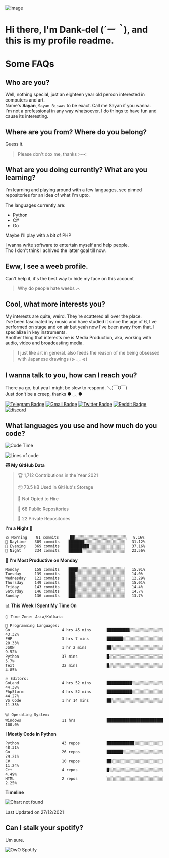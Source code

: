![image](https://user-images.githubusercontent.com/63096193/125182844-29f20800-e22f-11eb-8dc9-b0f2d29647bb.png)

# **Hi there, I'm Dank-del (*´ー｀*), and this is my profile readme.**
<!--  [![Profile views](https://gpvc.arturio.dev/dank-del)](https://github.com/dank-del) -->
# Some FAQs

## **Who are you?**

Well, nothing special, just an eighteen year old person interested in computers and art. \
Name's **Sayan**, `Sayan Biswas` to be exact. Call me Sayan if you wanna. \
I'm not a professional in any way whatsoever, I do things to have fun and cause its interesting.

## **Where are you from? Where do you belong?**

Guess it.
> Please don't dox me, thanks >~<

## **What are you doing currently? What are you learning?**

I'm learning and playing around with a few languages, see pinned repositories for an idea of what I'm upto.

The languages currently are:

- Python
- C#
- Go

Maybe I'll play with a bit of PHP

I wanna write software to entertain myself and help people. \
Tho I don't think I achived the latter goal till now.

## **Eww, I see a weeb profile.**

Can't help it, it's the best way to hide my face on this account
> Why do people hate weebs .-.

## **Cool, what more interests you?**

My interests are quite, weird. They're scattered all over the place. \
I've been fascinated by music and have studied it since the age of 6, I've performed on stage and on air but yeah now I've been away from that. I specialize in key instruments. \
Another thing that interests me is Media Production, aka, working with audio, video and broadcasting media.

> I just like art in general. also feeds the reason of me being obsessed with Japanese drawings (⋟ ﹏ ⋞)

## **I wanna talk to you, how can I reach you?**

There ya go, but yea I might be slow to respond. ＼(￣O￣) \
Just don't be a creep, thanks ● ﹏ ●

[![Telegram Badge](https://img.shields.io/badge/-dank_as_fuck-1ca0f1?style=flat-square&logo=telegram&logoColor=white&link=https://t.me/dank_as_fuck)](https://t.me/dank_as_fuck)
[![Gmail Badge](https://img.shields.io/badge/-chizuru@kanojo.tk-c14438?style=flat-square&logo=Gmail&logoColor=white&link=mailto:chizuru@kanojo.tk)](mailto:chizuru@kanojo.tk)
[![Twitter Badge](https://img.shields.io/twitter/follow/TheDankDel?style=social)](https://twitter.com/TheDankDel)
[![Reddit Badge](https://img.shields.io/reddit/user-karma/combined/dank_as_fuck_?style=social)](https://www.reddit.com/user/dank_as_fuck_/)
[![discord](https://discord-md-badge.vercel.app/api/shield/506536929152466945?style=social)](https://discordapp.com/users/506536929152466945)

## **What languages you use and how much do you code?**

<!--START_SECTION:waka-->
![Code Time](http://img.shields.io/badge/Code%20Time-309%20hrs%2023%20mins-blue)

![Lines of code](https://img.shields.io/badge/From%20Hello%20World%20I%27ve%20Written-866%20Thousand%20lines%20of%20code-blue)

**🐱 My GitHub Data** 

> 🏆 1,712 Contributions in the Year 2021
 > 
> 📦 73.5 kB Used in GitHub's Storage 
 > 
> 🚫 Not Opted to Hire
 > 
> 📜 68 Public Repositories 
 > 
> 🔑 22 Private Repositories  
 > 
**I'm a Night 🦉** 

```text
🌞 Morning    81 commits     ██░░░░░░░░░░░░░░░░░░░░░░░   8.16% 
🌆 Daytime    309 commits    ███████░░░░░░░░░░░░░░░░░░   31.12% 
🌃 Evening    369 commits    █████████░░░░░░░░░░░░░░░░   37.16% 
🌙 Night      234 commits    ██████░░░░░░░░░░░░░░░░░░░   23.56%

```
📅 **I'm Most Productive on Monday** 

```text
Monday       158 commits    ████░░░░░░░░░░░░░░░░░░░░░   15.91% 
Tuesday      139 commits    ███░░░░░░░░░░░░░░░░░░░░░░   14.0% 
Wednesday    122 commits    ███░░░░░░░░░░░░░░░░░░░░░░   12.29% 
Thursday     149 commits    ███░░░░░░░░░░░░░░░░░░░░░░   15.01% 
Friday       143 commits    ███░░░░░░░░░░░░░░░░░░░░░░   14.4% 
Saturday     146 commits    ███░░░░░░░░░░░░░░░░░░░░░░   14.7% 
Sunday       136 commits    ███░░░░░░░░░░░░░░░░░░░░░░   13.7%

```


📊 **This Week I Spent My Time On** 

```text
⌚︎ Time Zone: Asia/Kolkata

💬 Programming Languages: 
Go                       4 hrs 45 mins       ██████████░░░░░░░░░░░░░░░   43.32% 
PHP                      3 hrs 7 mins        ███████░░░░░░░░░░░░░░░░░░   28.33% 
JSON                     1 hr 2 mins         ██░░░░░░░░░░░░░░░░░░░░░░░   9.52% 
Python                   37 mins             █░░░░░░░░░░░░░░░░░░░░░░░░   5.7% 
Text                     32 mins             █░░░░░░░░░░░░░░░░░░░░░░░░   4.85%

🔥 Editors: 
GoLand                   4 hrs 52 mins       ███████████░░░░░░░░░░░░░░   44.38% 
PhpStorm                 4 hrs 52 mins       ███████████░░░░░░░░░░░░░░   44.27% 
VS Code                  1 hr 14 mins        ██░░░░░░░░░░░░░░░░░░░░░░░   11.35%

💻 Operating System: 
Windows                  11 hrs              █████████████████████████   100.0%

```

**I Mostly Code in Python** 

```text
Python                   43 repos            ████████████░░░░░░░░░░░░░   48.31% 
Go                       26 repos            ███████░░░░░░░░░░░░░░░░░░   29.21% 
C#                       10 repos            ██░░░░░░░░░░░░░░░░░░░░░░░   11.24% 
C++                      4 repos             █░░░░░░░░░░░░░░░░░░░░░░░░   4.49% 
HTML                     2 repos             ░░░░░░░░░░░░░░░░░░░░░░░░░   2.25%

```


**Timeline**

![Chart not found](https://raw.githubusercontent.com/Dank-del/Dank-del/main/charts/bar_graph.png) 


 Last Updated on 27/12/2021
<!--END_SECTION:waka-->

## **Can I stalk your spotify?**

Um sure.

![OwO Spotify](https://spotify-recently-played-readme.vercel.app/api?user=31fdrsslnr7nvq4ytqwtw7c4rxfm&count=5)
